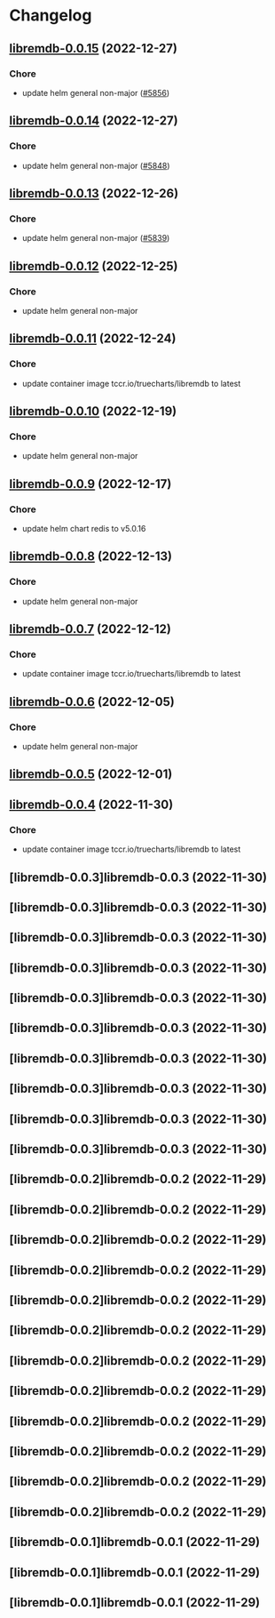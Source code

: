 # Changelog



## [libremdb-0.0.15](https://github.com/truecharts/charts/compare/libremdb-0.0.14...libremdb-0.0.15) (2022-12-27)

### Chore

- update helm general non-major ([#5856](https://github.com/truecharts/charts/issues/5856))
  
  


## [libremdb-0.0.14](https://github.com/truecharts/charts/compare/libremdb-0.0.13...libremdb-0.0.14) (2022-12-27)

### Chore

- update helm general non-major ([#5848](https://github.com/truecharts/charts/issues/5848))
  
  


## [libremdb-0.0.13](https://github.com/truecharts/charts/compare/libremdb-0.0.12...libremdb-0.0.13) (2022-12-26)

### Chore

- update helm general non-major ([#5839](https://github.com/truecharts/charts/issues/5839))
  
  


## [libremdb-0.0.12](https://github.com/truecharts/charts/compare/libremdb-0.0.11...libremdb-0.0.12) (2022-12-25)

### Chore

- update helm general non-major
  
  


## [libremdb-0.0.11](https://github.com/truecharts/charts/compare/libremdb-0.0.10...libremdb-0.0.11) (2022-12-24)

### Chore

- update container image tccr.io/truecharts/libremdb to latest
  
  


## [libremdb-0.0.10](https://github.com/truecharts/charts/compare/libremdb-0.0.9...libremdb-0.0.10) (2022-12-19)

### Chore

- update helm general non-major
  
  


## [libremdb-0.0.9](https://github.com/truecharts/charts/compare/libremdb-0.0.8...libremdb-0.0.9) (2022-12-17)

### Chore

- update helm chart redis to v5.0.16
  
  


## [libremdb-0.0.8](https://github.com/truecharts/charts/compare/libremdb-0.0.7...libremdb-0.0.8) (2022-12-13)

### Chore

- update helm general non-major
  
  


## [libremdb-0.0.7](https://github.com/truecharts/charts/compare/libremdb-0.0.6...libremdb-0.0.7) (2022-12-12)

### Chore

- update container image tccr.io/truecharts/libremdb to latest
  
  


## [libremdb-0.0.6](https://github.com/truecharts/charts/compare/libremdb-0.0.5...libremdb-0.0.6) (2022-12-05)

### Chore

- update helm general non-major
  
  


## [libremdb-0.0.5](https://github.com/truecharts/charts/compare/libremdb-0.0.4...libremdb-0.0.5) (2022-12-01)




## [libremdb-0.0.4](https://github.com/truecharts/charts/compare/libremdb-0.0.3...libremdb-0.0.4) (2022-11-30)

### Chore

- update container image tccr.io/truecharts/libremdb to latest
  
  


## [libremdb-0.0.3]libremdb-0.0.3 (2022-11-30)




## [libremdb-0.0.3]libremdb-0.0.3 (2022-11-30)




## [libremdb-0.0.3]libremdb-0.0.3 (2022-11-30)




## [libremdb-0.0.3]libremdb-0.0.3 (2022-11-30)




## [libremdb-0.0.3]libremdb-0.0.3 (2022-11-30)




## [libremdb-0.0.3]libremdb-0.0.3 (2022-11-30)




## [libremdb-0.0.3]libremdb-0.0.3 (2022-11-30)




## [libremdb-0.0.3]libremdb-0.0.3 (2022-11-30)




## [libremdb-0.0.3]libremdb-0.0.3 (2022-11-30)




## [libremdb-0.0.3]libremdb-0.0.3 (2022-11-30)




## [libremdb-0.0.2]libremdb-0.0.2 (2022-11-29)




## [libremdb-0.0.2]libremdb-0.0.2 (2022-11-29)




## [libremdb-0.0.2]libremdb-0.0.2 (2022-11-29)




## [libremdb-0.0.2]libremdb-0.0.2 (2022-11-29)




## [libremdb-0.0.2]libremdb-0.0.2 (2022-11-29)




## [libremdb-0.0.2]libremdb-0.0.2 (2022-11-29)




## [libremdb-0.0.2]libremdb-0.0.2 (2022-11-29)




## [libremdb-0.0.2]libremdb-0.0.2 (2022-11-29)




## [libremdb-0.0.2]libremdb-0.0.2 (2022-11-29)




## [libremdb-0.0.2]libremdb-0.0.2 (2022-11-29)




## [libremdb-0.0.2]libremdb-0.0.2 (2022-11-29)




## [libremdb-0.0.2]libremdb-0.0.2 (2022-11-29)




## [libremdb-0.0.1]libremdb-0.0.1 (2022-11-29)




## [libremdb-0.0.1]libremdb-0.0.1 (2022-11-29)




## [libremdb-0.0.1]libremdb-0.0.1 (2022-11-29)

